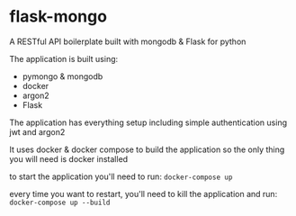 # flask-mongo
A RESTful API boilerplate built with mongodb &amp; Flask for python

The application is built using:

* pymongo & mongodb
* docker
* argon2
* Flask

The application has everything setup including simple authentication using jwt and argon2

It uses docker & docker compose to build the application so the only thing you will need is docker installed

to start the application you'll need to run: `docker-compose up`

every time you want to restart, you'll need to kill the application and run: `docker-compose up --build`
